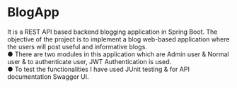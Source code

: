 # BlogApp
It is a REST API based backend blogging application in Spring Boot. The objective of the project is to implement a blog web-based application where the users will post useful and informative blogs.                                                                                        
● There are two modules in this application which are Admin user & Normal user & to authenticate user, JWT Authentication is used.  
● To test the functionalities I have used JUnit testing & for API documentation Swagger UI.
